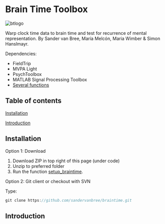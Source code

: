 # Brain Time Toolbox

![btlogo](https://i.imgur.com/cjhrUnt.png)

Warp clock time data to brain time and test for recurrence of mental representation. By Sander van Bree, María Melcón, Maria Wimber & Simon Hanslmayr.

Dependencies:
- FieldTrip
- MVPA Light
- PsychToolbox
- MATLAB Signal Processing Toolbox
- [Several functions](dependencies)

## Table of contents
[Installation](#installation)

[Introduction](#introduction)

## Installation
Option 1: Download

1. Download ZIP in top right of this page (under code)
2. Unzip to preferred folder
3. Run the function [setup_braintime](setup).

Option 2: Git client or checkout with SVN

Type:
```java
git clone https://github.com/sandervanbree/braintime.git
```

## Introduction
